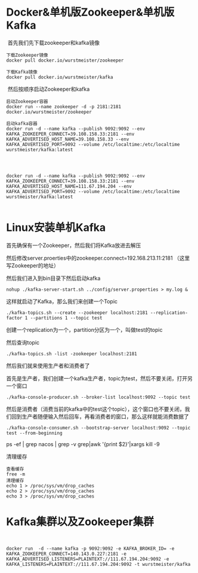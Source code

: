 # Docker&单机版Zookeeper&单机版Kafka

​	首先我们先下载zookeeper和kafka镜像

```
下载Zookeeper镜像
docker pull docker.io/wurstmeister/zookeeper

下载Kafka镜像
docker pull docker.io/wurstmeister/kafka
```

​	然后按顺序启动Zookeeper和kafka

```
启动Zookeeper容器
docker run --name zookeeper -d -p 2181:2181 docker.io/wurstmeister/zookeeper

启动kafka容器
docker run -d --name kafka --publish 9092:9092 --env KAFKA_ZOOKEEPER_CONNECT=39.108.158.33:2181 --env KAFKA_ADVERTISED_HOST_NAME=39.108.158.33 --env KAFKA_ADVERTISED_PORT=9092 --volume /etc/localtime:/etc/localtime wurstmeister/kafka:latest




docker run -d --name kafka --publish 9092:9092 --env KAFKA_ZOOKEEPER_CONNECT=39.108.158.33:2181 --env KAFKA_ADVERTISED_HOST_NAME=111.67.194.204 --env KAFKA_ADVERTISED_PORT=9092 --volume /etc/localtime:/etc/localtime wurstmeister/kafka:latest
```



```

```



# Linux安装单机Kafka

首先确保有一个Zookeeper，然后我们将Kafka放进去解压

然后修改server.proerties中的zookeeper.connect=192.168.213.11:2181 （这里写Zookeeper的地址）

然后我们进入到bin目录下然后启动kafka

```
nohup ./kafka-server-start.sh ../config/server.properties > my.log &
```

这样就启动了Kafka，那么我们来创建一个Topic

```
./kafka-topics.sh --create --zookeeper localhost:2181 --replication-factor 1 --partitions 1 --topic test
```

创建一个replication为一个，partition分区为一个，叫做test的topic

然后查询topic

```
./kafka-topics.sh -list -zookeeper localhost:2181
```

然后我们就来使用生产者和消费者了

首先是生产者，我们创建一个kafka生产者，topic为test，然后不要关闭，打开另一个窗口

```
./kafka-console-producer.sh --broker-list localhost:9092 --topic test
```



然后是消费者（消费当前的kafka中的test这个topic），这个窗口也不要关闭，我们回到生产者随便输入然后回车，再看消费者的窗口，那么这样就能消费数据了

```
./kafka-console-consumer.sh --bootstrap-server localhost:9092 --topic test --from-beginning
```



ps -ef | grep nacos | grep -v grep|awk '{print $2}'|xargs kill -9



清理缓存

```
查看缓存
free -m
清理缓存
echo 1 > /proc/sys/vm/drop_caches
echo 2 > /proc/sys/vm/drop_caches
echo 3 > /proc/sys/vm/drop_caches
```

# Kafka集群以及Zookeeper集群



```


docker run  -d --name kafka -p 9092:9092 -e KAFKA_BROKER_ID= -e KAFKA_ZOOKEEPER_CONNECT=140.143.0.227:2181 -e KAFKA_ADVERTISED_LISTENERS=PLAINTEXT://111.67.194.204:9092 -e KAFKA_LISTENERS=PLAINTEXT://111.67.194.204:9092 -t wurstmeister/kafka 

```


